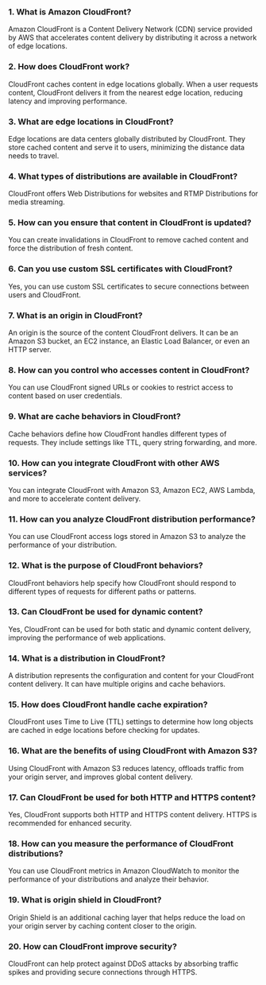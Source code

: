 ### 1. What is Amazon CloudFront?
Amazon CloudFront is a Content Delivery Network (CDN) service provided by AWS that accelerates content delivery by distributing it across a network of edge locations.

### 2. How does CloudFront work?
CloudFront caches content in edge locations globally. When a user requests content, CloudFront delivers it from the nearest edge location, reducing latency and improving performance.

### 3. What are edge locations in CloudFront?
Edge locations are data centers globally distributed by CloudFront. They store cached content and serve it to users, minimizing the distance data needs to travel.

### 4. What types of distributions are available in CloudFront?
CloudFront offers Web Distributions for websites and RTMP Distributions for media streaming.

### 5. How can you ensure that content in CloudFront is updated?
You can create invalidations in CloudFront to remove cached content and force the distribution of fresh content.

### 6. Can you use custom SSL certificates with CloudFront?
Yes, you can use custom SSL certificates to secure connections between users and CloudFront.

### 7. What is an origin in CloudFront?
An origin is the source of the content CloudFront delivers. It can be an Amazon S3 bucket, an EC2 instance, an Elastic Load Balancer, or even an HTTP server.

### 8. How can you control who accesses content in CloudFront?
You can use CloudFront signed URLs or cookies to restrict access to content based on user credentials.

### 9. What are cache behaviors in CloudFront?
Cache behaviors define how CloudFront handles different types of requests. They include settings like TTL, query string forwarding, and more.

### 10. How can you integrate CloudFront with other AWS services?
You can integrate CloudFront with Amazon S3, Amazon EC2, AWS Lambda, and more to accelerate content delivery.

### 11. How can you analyze CloudFront distribution performance?
You can use CloudFront access logs stored in Amazon S3 to analyze the performance of your distribution.

### 12. What is the purpose of CloudFront behaviors?
CloudFront behaviors help specify how CloudFront should respond to different types of requests for different paths or patterns.

### 13. Can CloudFront be used for dynamic content?
Yes, CloudFront can be used for both static and dynamic content delivery, improving the performance of web applications.

### 14. What is a distribution in CloudFront?
A distribution represents the configuration and content for your CloudFront content delivery. It can have multiple origins and cache behaviors.

### 15. How does CloudFront handle cache expiration?
CloudFront uses Time to Live (TTL) settings to determine how long objects are cached in edge locations before checking for updates.

### 16. What are the benefits of using CloudFront with Amazon S3?
Using CloudFront with Amazon S3 reduces latency, offloads traffic from your origin server, and improves global content delivery.

### 17. Can CloudFront be used for both HTTP and HTTPS content?
Yes, CloudFront supports both HTTP and HTTPS content delivery. HTTPS is recommended for enhanced security.

### 18. How can you measure the performance of CloudFront distributions?
You can use CloudFront metrics in Amazon CloudWatch to monitor the performance of your distributions and analyze their behavior.

### 19. What is origin shield in CloudFront?
Origin Shield is an additional caching layer that helps reduce the load on your origin server by caching content closer to the origin.

### 20. How can CloudFront improve security?
CloudFront can help protect against DDoS attacks by absorbing traffic spikes and providing secure connections through HTTPS.